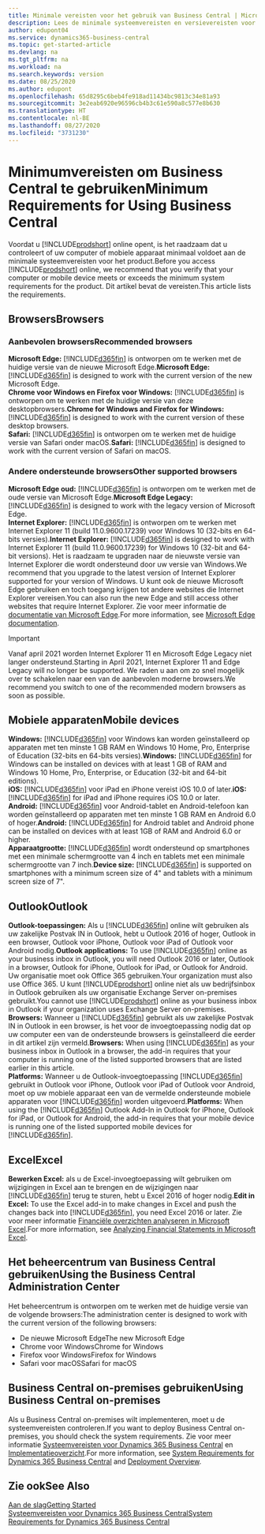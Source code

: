 ```yaml
---
title: Minimale vereisten voor het gebruik van Business Central | Microsoft Docs
description: Lees de minimale systeemvereisten en versievereisten voor het gebruik van Business Central online.
author: edupont04
ms.service: dynamics365-business-central
ms.topic: get-started-article
ms.devlang: na
ms.tgt_pltfrm: na
ms.workload: na
ms.search.keywords: version
ms.date: 08/25/2020
ms.author: edupont
ms.openlocfilehash: 65d8295c6beb4fe918ad11434bc9813c34e81a93
ms.sourcegitcommit: 3e2eab6920e96596cb4b3c61e590a8c577e8b630
ms.translationtype: HT
ms.contentlocale: nl-BE
ms.lasthandoff: 08/27/2020
ms.locfileid: "3731230"
---
```

# <a name="minimum-requirements-for-using-business-central"></a><span data-ttu-id="a7eb6-103">Minimumvereisten om Business Central te gebruiken</span><span class="sxs-lookup"><span data-stu-id="a7eb6-103">Minimum Requirements for Using Business Central</span></span>
<span data-ttu-id="a7eb6-104">Voordat u [!INCLUDE[prodshort](includes/prodshort.md)] online opent, is het raadzaam dat u controleert of uw computer of mobiele apparaat minimaal voldoet aan de minimale systeemvereisten voor het product.</span><span class="sxs-lookup"><span data-stu-id="a7eb6-104">Before you access [!INCLUDE[prodshort](includes/prodshort.md)] online, we recommend that you verify that your computer or mobile device meets or exceeds the minimum system requirements for the product.</span></span> <span data-ttu-id="a7eb6-105">Dit artikel bevat de vereisten.</span><span class="sxs-lookup"><span data-stu-id="a7eb6-105">This article lists the requirements.</span></span>  

## <a name="browsers"></a><span data-ttu-id="a7eb6-106">Browsers</span><span class="sxs-lookup"><span data-stu-id="a7eb6-106">Browsers</span></span>

### <a name="recommended-browsers"></a><span data-ttu-id="a7eb6-107">Aanbevolen browsers</span><span class="sxs-lookup"><span data-stu-id="a7eb6-107">Recommended browsers</span></span>

<span data-ttu-id="a7eb6-108">**Microsoft Edge:** [!INCLUDE[d365fin](includes/d365fin_md.md)] is ontworpen om te werken met de huidige versie van de nieuwe Microsoft Edge.</span><span class="sxs-lookup"><span data-stu-id="a7eb6-108">**Microsoft Edge:** [!INCLUDE[d365fin](includes/d365fin_md.md)] is designed to work with the current version of the new Microsoft Edge.</span></span>  
<span data-ttu-id="a7eb6-109">**Chrome voor Windows en Firefox voor Windows:** [!INCLUDE[d365fin](includes/d365fin_md.md)] is ontworpen om te werken met de huidige versie van deze desktopbrowsers.</span><span class="sxs-lookup"><span data-stu-id="a7eb6-109">**Chrome for Windows and Firefox for Windows:** [!INCLUDE[d365fin](includes/d365fin_md.md)] is designed to work with the current version of these desktop browsers.</span></span>  
<span data-ttu-id="a7eb6-110">**Safari:** [!INCLUDE[d365fin](includes/d365fin_md.md)] is ontworpen om te werken met de huidige versie van Safari onder macOS.</span><span class="sxs-lookup"><span data-stu-id="a7eb6-110">**Safari:** [!INCLUDE[d365fin](includes/d365fin_md.md)] is designed to work with the current version of Safari on macOS.</span></span>  

### <a name="other-supported-browsers"></a><span data-ttu-id="a7eb6-111">Andere ondersteunde browsers</span><span class="sxs-lookup"><span data-stu-id="a7eb6-111">Other supported browsers</span></span>

<span data-ttu-id="a7eb6-112">**Microsoft Edge oud:** [!INCLUDE[d365fin](includes/d365fin_md.md)] is ontworpen om te werken met de oude versie van Microsoft Edge.</span><span class="sxs-lookup"><span data-stu-id="a7eb6-112">**Microsoft Edge Legacy:** [!INCLUDE[d365fin](includes/d365fin_md.md)] is designed to work with the legacy version of Microsoft Edge.</span></span>  
<span data-ttu-id="a7eb6-113">**Internet Explorer:** [!INCLUDE[d365fin](includes/d365fin_md.md)] is ontworpen om te werken met Internet Explorer 11 (build 11.0.9600.17239) voor Windows 10 (32-bits en 64-bits versies).</span><span class="sxs-lookup"><span data-stu-id="a7eb6-113">**Internet Explorer:** [!INCLUDE[d365fin](includes/d365fin_md.md)] is designed to work with Internet Explorer 11 (build 11.0.9600.17239) for Windows 10 (32-bit and 64-bit versions).</span></span> <span data-ttu-id="a7eb6-114">Het is raadzaam te upgraden naar de nieuwste versie van Internet Explorer die wordt ondersteund door uw versie van Windows.</span><span class="sxs-lookup"><span data-stu-id="a7eb6-114">We recommend that you upgrade to the latest version of Internet Explorer supported for your version of Windows.</span></span> <span data-ttu-id="a7eb6-115">U kunt ook de nieuwe Microsoft Edge gebruiken en toch toegang krijgen tot andere websites die Internet Explorer vereisen.</span><span class="sxs-lookup"><span data-stu-id="a7eb6-115">You can also run the new Edge and still access other websites that require Internet Explorer.</span></span> <span data-ttu-id="a7eb6-116">Zie voor meer informatie de [documentatie van Microsoft Edge](/deployedge/edge-ie-mode).</span><span class="sxs-lookup"><span data-stu-id="a7eb6-116">For more information, see [Microsoft Edge documentation](/deployedge/edge-ie-mode).</span></span>

> [!IMPORTANT]
> <span data-ttu-id="a7eb6-117">Vanaf april 2021 worden Internet Explorer 11 en Microsoft Edge Legacy niet langer ondersteund.</span><span class="sxs-lookup"><span data-stu-id="a7eb6-117">Starting in April 2021, Internet Explorer 11 and Edge Legacy will no longer be supported.</span></span> <span data-ttu-id="a7eb6-118">We raden u aan om zo snel mogelijk over te schakelen naar een van de aanbevolen moderne browsers.</span><span class="sxs-lookup"><span data-stu-id="a7eb6-118">We recommend you switch to one of the recommended modern browsers as soon as possible.</span></span>

## <a name="mobile-devices"></a><span data-ttu-id="a7eb6-119">Mobiele apparaten</span><span class="sxs-lookup"><span data-stu-id="a7eb6-119">Mobile devices</span></span>
<span data-ttu-id="a7eb6-120">**Windows:** [!INCLUDE[d365fin](includes/d365fin_md.md)] voor Windows kan worden geïnstalleerd op apparaten met ten minste 1 GB RAM en Windows 10 Home, Pro, Enterprise of Education (32-bits en 64-bits versies).</span><span class="sxs-lookup"><span data-stu-id="a7eb6-120">**Windows:** [!INCLUDE[d365fin](includes/d365fin_md.md)] for Windows can be installed on devices with at least 1 GB of RAM and Windows 10 Home, Pro, Enterprise, or Education (32-bit and 64-bit editions).</span></span>  
<span data-ttu-id="a7eb6-121">**iOS:** [!INCLUDE[d365fin](includes/d365fin_md.md)] voor iPad en iPhone vereist iOS 10.0 of later.</span><span class="sxs-lookup"><span data-stu-id="a7eb6-121">**iOS:** [!INCLUDE[d365fin](includes/d365fin_md.md)] for iPad and iPhone requires iOS 10.0 or later.</span></span>  
<span data-ttu-id="a7eb6-122">**Android:** [!INCLUDE[d365fin](includes/d365fin_md.md)] voor Android-tablet en Android-telefoon kan worden geïnstalleerd op apparaten met ten minste 1 GB RAM en Android 6.0 of hoger.</span><span class="sxs-lookup"><span data-stu-id="a7eb6-122">**Android:** [!INCLUDE[d365fin](includes/d365fin_md.md)] for Android tablet and Android phone can be installed on devices with at least 1GB of RAM and Android 6.0 or higher.</span></span>  
<span data-ttu-id="a7eb6-123">**Apparaatgrootte:** [!INCLUDE[d365fin](includes/d365fin_md.md)] wordt ondersteund op smartphones met een minimale schermgrootte van 4 inch en tablets met een minimale schermgrootte van 7 inch.</span><span class="sxs-lookup"><span data-stu-id="a7eb6-123">**Device size:** [!INCLUDE[d365fin](includes/d365fin_md.md)] is supported on smartphones with a minimum screen size of 4" and tablets with a minimum screen size of 7".</span></span>  

## <a name="outlook"></a><span data-ttu-id="a7eb6-124">Outlook</span><span class="sxs-lookup"><span data-stu-id="a7eb6-124">Outlook</span></span>
<span data-ttu-id="a7eb6-125">**Outlook-toepassingen:** Als u [!INCLUDE[d365fin](includes/d365fin_md.md)] online wilt gebruiken als uw zakelijke Postvak IN in Outlook, hebt u Outlook 2016 of hoger, Outlook in een browser, Outlook voor iPhone, Outlook voor iPad of Outlook voor Android nodig.</span><span class="sxs-lookup"><span data-stu-id="a7eb6-125">**Outlook applications:** To use [!INCLUDE[d365fin](includes/d365fin_md.md)] online as your business inbox in Outlook, you will need Outlook 2016 or later, Outlook in a browser, Outlook for iPhone, Outlook for iPad, or Outlook for Android.</span></span> <span data-ttu-id="a7eb6-126">Uw organisatie moet ook Office 365 gebruiken.</span><span class="sxs-lookup"><span data-stu-id="a7eb6-126">Your organization must also use Office 365.</span></span> <span data-ttu-id="a7eb6-127">U kunt [!INCLUDE[prodshort](includes/prodshort.md)] online niet als uw bedrijfsinbox in Outlook gebruiken als uw organisatie Exchange Server on-premises gebruikt.</span><span class="sxs-lookup"><span data-stu-id="a7eb6-127">You cannot use [!INCLUDE[prodshort](includes/prodshort.md)] online as your business inbox in Outlook if your organization uses Exchange Server on-premises.</span></span>  
<span data-ttu-id="a7eb6-128">**Browsers:** Wanneer u [!INCLUDE[d365fin](includes/d365fin_md.md)] gebruikt als uw zakelijke Postvak IN in Outlook in een browser, is het voor de invoegtoepassing nodig dat op uw computer een van de ondersteunde browsers is geïnstalleerd die eerder in dit artikel zijn vermeld.</span><span class="sxs-lookup"><span data-stu-id="a7eb6-128">**Browsers:** When using [!INCLUDE[d365fin](includes/d365fin_md.md)] as your business inbox in Outlook in a browser, the add-in requires that your computer is running one of the listed supported browsers that are listed earlier in this article.</span></span>  
<span data-ttu-id="a7eb6-129">**Platforms:** Wanneer u de Outlook-invoegtoepassing [!INCLUDE[d365fin](includes/d365fin_md.md)] gebruikt in Outlook voor iPhone, Outlook voor iPad of Outlook voor Android, moet op uw mobiele apparaat een van de vermelde ondersteunde mobiele apparaten voor [!INCLUDE[d365fin](includes/d365fin_md.md)] worden uitgevoerd.</span><span class="sxs-lookup"><span data-stu-id="a7eb6-129">**Platforms:** When using the [!INCLUDE[d365fin](includes/d365fin_md.md)] Outlook Add-In in Outlook for iPhone, Outlook for iPad, or Outlook for Android, the add-in requires that your mobile device is running one of the listed supported mobile devices for [!INCLUDE[d365fin](includes/d365fin_md.md)].</span></span>  

## <a name="excel"></a><span data-ttu-id="a7eb6-130">Excel</span><span class="sxs-lookup"><span data-stu-id="a7eb6-130">Excel</span></span>
<span data-ttu-id="a7eb6-131">**Bewerken Excel:** als u de Excel-invoegtoepassing wilt gebruiken om wijzigingen in Excel aan te brengen en de wijzigingen naar [!INCLUDE[d365fin](includes/d365fin_md.md)] terug te sturen, hebt u Excel 2016 of hoger nodig.</span><span class="sxs-lookup"><span data-stu-id="a7eb6-131">**Edit in Excel:** To use the Excel add-in to make changes in Excel and push the changes back into [!INCLUDE[d365fin](includes/d365fin_md.md)], you need Excel 2016 or later.</span></span> <span data-ttu-id="a7eb6-132">Zie voor meer informatie [Financiële overzichten analyseren in Microsoft Excel](finance-analyze-excel.md).</span><span class="sxs-lookup"><span data-stu-id="a7eb6-132">For more information, see [Analyzing Financial Statements in Microsoft Excel](finance-analyze-excel.md).</span></span>  

## <a name="using-the-business-central-administration-center"></a><a name="TAC"></a> <span data-ttu-id="a7eb6-133">Het beheercentrum van Business Central gebruiken</span><span class="sxs-lookup"><span data-stu-id="a7eb6-133">Using the Business Central Administration Center</span></span>
<span data-ttu-id="a7eb6-134">Het beheercentrum is ontworpen om te werken met de huidige versie van de volgende browsers:</span><span class="sxs-lookup"><span data-stu-id="a7eb6-134">The administration center is designed to work with the current version of the following browsers:</span></span>
- <span data-ttu-id="a7eb6-135">De nieuwe Microsoft Edge</span><span class="sxs-lookup"><span data-stu-id="a7eb6-135">The new Microsoft Edge</span></span>
- <span data-ttu-id="a7eb6-136">Chrome voor Windows</span><span class="sxs-lookup"><span data-stu-id="a7eb6-136">Chrome for Windows</span></span>
- <span data-ttu-id="a7eb6-137">Firefox voor Windows</span><span class="sxs-lookup"><span data-stu-id="a7eb6-137">Firefox for Windows</span></span>
- <span data-ttu-id="a7eb6-138">Safari voor macOS</span><span class="sxs-lookup"><span data-stu-id="a7eb6-138">Safari for macOS</span></span>

## <a name="using-business-central-on-premises"></a><span data-ttu-id="a7eb6-139">Business Central on-premises gebruiken</span><span class="sxs-lookup"><span data-stu-id="a7eb6-139">Using Business Central on-premises</span></span>

<span data-ttu-id="a7eb6-140">Als u Business Central on-premises wilt implementeren, moet u de systeemvereisten controleren.</span><span class="sxs-lookup"><span data-stu-id="a7eb6-140">If you want to deploy Business Central on-premises, you should check the system requirements.</span></span> <span data-ttu-id="a7eb6-141">Zie voor meer informatie [Systeemvereisten voor Dynamics 365 Business Central](/dynamics365/business-central/dev-itpro/deployment/system-requirement-business-central) en [Implementatieoverzicht](/dynamics365/business-central/dev-itpro/deployment/deployment).</span><span class="sxs-lookup"><span data-stu-id="a7eb6-141">For more information, see [System Requirements for Dynamics 365 Business Central](/dynamics365/business-central/dev-itpro/deployment/system-requirement-business-central) and [Deployment Overview](/dynamics365/business-central/dev-itpro/deployment/deployment).</span></span>  

## <a name="see-also"></a><span data-ttu-id="a7eb6-142">Zie ook</span><span class="sxs-lookup"><span data-stu-id="a7eb6-142">See Also</span></span>
[<span data-ttu-id="a7eb6-143">Aan de slag</span><span class="sxs-lookup"><span data-stu-id="a7eb6-143">Getting Started</span></span>](product-get-started.md)  
[<span data-ttu-id="a7eb6-144">Systeemvereisten voor Dynamics 365 Business Central</span><span class="sxs-lookup"><span data-stu-id="a7eb6-144">System Requirements for Dynamics 365 Business Central</span></span>](/dynamics365/business-central/dev-itpro/deployment/system-requirement-business-central)  
